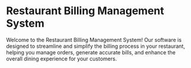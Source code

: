 # Restaurant Billing Management System
Welcome to the Restaurant Billing Management System! Our software is designed to streamline and simplify the billing process in your restaurant,
helping you manage orders, generate accurate bills, and enhance the overall dining experience for your customers.

